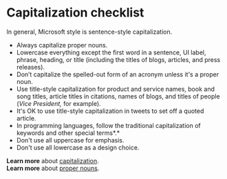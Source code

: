 # Capitalization checklist

In general, Microsoft style is sentence-style capitalization. 

  - Always capitalize proper nouns. 
  - Lowercase everything except the first word in a sentence, UI label, phrase, heading, or title (including the titles of blogs, articles, and press releases). 
  - Don’t capitalize the spelled-out form of an acronym unless it's a proper noun.
  - Use
    title-style capitalization for product and service names, book and song
    titles, article titles in citations, names of blogs, and titles of
    people (*Vice President,* for example). 
  - It's OK to use title-style capitalization in tweets to set off a quoted article. 
  - In programming languages, follow the traditional capitalization of keywords and other special terms*.*
  - Don't use all uppercase for emphasis. 
  - Don't use all lowercase as a design choice. 

**Learn more** about [capitalization](/style-guide/capitalization).  
**Learn more** about [proper nouns](/style-guide/grammar/nouns-pronouns).  
